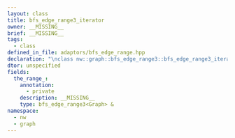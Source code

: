 ```yaml
---
layout: class
title: bfs_edge_range3_iterator
owner: __MISSING__
brief: __MISSING__
tags:
  - class
defined_in_file: adaptors/bfs_edge_range.hpp
declaration: "\nclass nw::graph::bfs_edge_range3::bfs_edge_range3_iterator;"
dtor: unspecified
fields:
  the_range_:
    annotation:
      - private
    description: __MISSING__
    type: bfs_edge_range3<Graph> &
namespace:
  - nw
  - graph
---
```


```{index}  bfs_edge_range3_iterator
```


